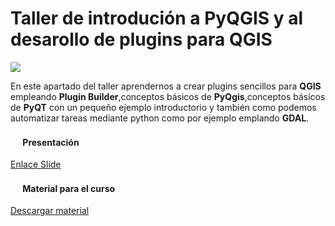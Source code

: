 
Taller de introdución a PyQGIS y al desarollo de plugins para QGIS
===================
 
![](http://i.imgur.com/I1XKlMc.png)

En este apartado del taller aprendernos a crear plugins sencillos para **QGIS** empleando **Plugin Builder**,conceptos básicos de **PyQgis**,conceptos básicos de **PyQT** con un pequeño ejemplo introductorio y también como podemos automatizar tareas mediante python como por ejemplo emplando **GDAL**. 

#### <img src="https://goo.gl/AgKZVw" width="16"> Presentación

[Enlace Slide](https://goo.gl/nKAYWg)
 
#### <img src="https://goo.gl/MgG2TJ" width="16"> Material para el curso

[Descargar material](https://goo.gl/JWPki7)
